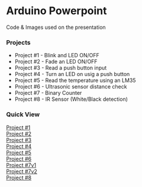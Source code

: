 # Arduino Powerpoint
Code &amp; Images used on the presentation

### Projects
- Project #1 - Blink and LED ON/OFF
- Project #2 - Fade an LED ON/OFF
- Project #3 - Read a push button input
- Project #4 - Turn an LED on usig a push button
- Project #5 - Read the temperature using an LM35
- Project #6 - Ultrasonic sensor distance check
- Project #7 - Binary Counter
- Project #8 - IR Sensor (White/Black detection)

### Quick View

[Project #1](https://github.com/kiranhart/Arduino-Powerpoint/blob/master/Code/Project_1.ino) \
[Project #2](https://github.com/kiranhart/Arduino-Powerpoint/blob/master/Code/Project_2.ino) \
[Project #3](https://github.com/kiranhart/Arduino-Powerpoint/blob/master/Code/Project_3.ino) \
[Project #4](https://github.com/kiranhart/Arduino-Powerpoint/blob/master/Code/Project_4.ino) \
[Project #5](https://github.com/kiranhart/Arduino-Powerpoint/blob/master/Code/Project_5.ino) \
[Project #6](https://github.com/kiranhart/Arduino-Powerpoint/blob/master/Code/Project_6.ino) \
[Project #7v1](https://github.com/kiranhart/Arduino-Powerpoint/blob/master/Code/Project_7v1.ino) \
[Project #7v2](https://github.com/kiranhart/Arduino-Powerpoint/blob/master/Code/Project_7v2.ino) \
[Project #8](https://github.com/kiranhart/Arduino-Powerpoint/blob/master/Code/Project_8.ino)

